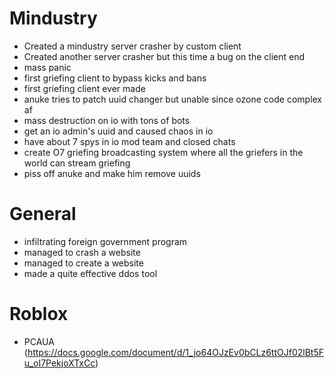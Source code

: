 [](https://cdn.discordapp.com/attachments/796869250533818418/801986737856839680/unknown.png)

# Mindustry

- Created a mindustry server crasher by custom client
- Created another server crasher but this time a bug on the client end
- mass panic
- first griefing client to bypass kicks and bans
- first griefing client ever made
- anuke tries to patch uuid changer but unable since ozone code complex af
- mass destruction on io with tons of bots
- get an io admin's uuid and caused chaos in io
- have about 7 spys in io mod team and closed chats
- create O7 griefing broadcasting system where all the griefers in the world can stream griefing
- piss off anuke and make him remove uuids

# General

- infiltrating foreign government program
- managed to crash a website
- managed to create a website
- made a quite effective ddos tool

# Roblox
- PCAUA (https://docs.google.com/document/d/1_jo64OJzEv0bCLz6ttOJf02lBt5Fu_oI7PekjoXTxCc)
